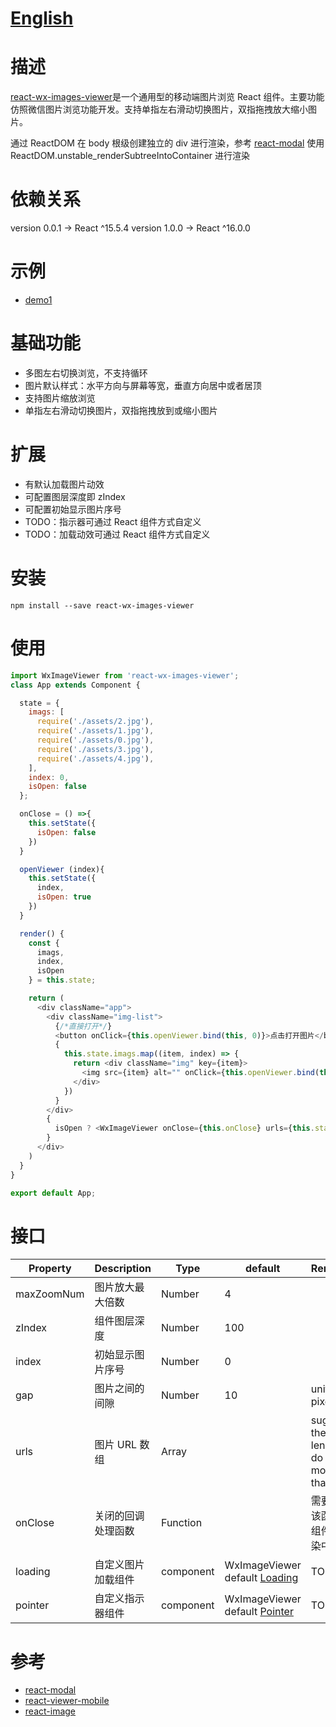 # [English](https://github.com/react-ld/react-wx-images-viewer/tree/master)

# 描述
[react-wx-images-viewer](https://github.com/react-ld/react-wx-images-viewer/tree/master)是一个通用型的移动端图片浏览 React 组件。主要功能仿照微信图片浏览功能开发。支持单指左右滑动切换图片，双指拖拽放大缩小图片。

通过 ReactDOM 在 body 根级创建独立的 div 进行渲染，参考 [react-modal](https://github.com/reactjs/react-modal) 使用 ReactDOM.unstable_renderSubtreeIntoContainer 进行渲染

# 依赖关系
version 0.0.1 -> React ^15.5.4
version 1.0.0 -> React ^16.0.0

# 示例
- [demo1](https://react-ld.github.io/react-wx-images-viewer/index.html)

# 基础功能
- 多图左右切换浏览，不支持循环
- 图片默认样式：水平方向与屏幕等宽，垂直方向居中或者居顶
- 支持图片缩放浏览
- 单指左右滑动切换图片，双指拖拽放到或缩小图片

# 扩展
- 有默认加载图片动效
- 可配置图层深度即 zIndex
- 可配置初始显示图片序号
- TODO：指示器可通过 React 组件方式自定义
- TODO：加载动效可通过 React 组件方式自定义

# 安装
```shell
npm install --save react-wx-images-viewer
```

# 使用
```js
import WxImageViewer from 'react-wx-images-viewer';
class App extends Component {

  state = {
    imags: [
      require('./assets/2.jpg'),
      require('./assets/1.jpg'),
      require('./assets/0.jpg'),
      require('./assets/3.jpg'),
      require('./assets/4.jpg'),
    ],
    index: 0,
    isOpen: false
  };

  onClose = () =>{
    this.setState({
      isOpen: false
    })
  }

  openViewer (index){
    this.setState({
      index,
      isOpen: true
    })
  }

  render() {
    const {
      imags,
      index,
      isOpen
    } = this.state;

    return (
      <div className="app">
        <div className="img-list">
          {/*直接打开*/}
          <button onClick={this.openViewer.bind(this, 0)}>点击打开图片</button>
          {
            this.state.imags.map((item, index) => {
              return <div className="img" key={item}>
                <img src={item} alt="" onClick={this.openViewer.bind(this, index)} width="100%" height="auto" className=""/> 
              </div>
            })
          }
        </div>
        {
          isOpen ? <WxImageViewer onClose={this.onClose} urls={this.state.imags} index={index}/> : ""
        }
      </div>
    )
  }
}

export default App;
```

# 接口
| Property | Description | Type | default | Remarks |
| --- | --- | --- | --- | --- |
| maxZoomNum | 图片放大最大倍数 | Number | 4 |  |
| zIndex | 组件图层深度 | Number | 100 |  |
| index | 初始显示图片序号 | Number | 0 | |
| gap | 图片之间的间隙 | Number | 10 | unit is pixel |
| urls | 图片 URL 数组 | Array | | suggest the array length do not more than 10 |
| onClose | 关闭的回调处理函数 | Function | | 需要通过该函数将组件从渲染中移除 |
| loading | 自定义图片加载组件 | component | WxImageViewer default [Loading](./src/components/Loading.jsx) | TODO |
| pointer | 自定义指示器组件 | component | WxImageViewer default [Pointer](./src/components/Pointer.jsx) | TODO |

# 参考
- [react-modal](https://github.com/reactjs/react-modal)
- [react-viewer-mobile](https://github.com/infeng/react-viewer-mobile/)
- [react-image](https://github.com/mbrevda/react-image)
